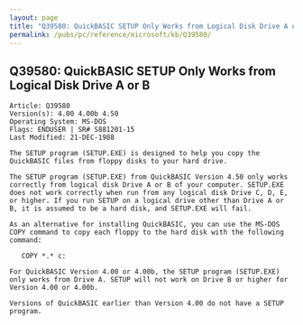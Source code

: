 ```yaml
---
layout: page
title: "Q39580: QuickBASIC SETUP Only Works from Logical Disk Drive A or B"
permalink: /pubs/pc/reference/microsoft/kb/Q39580/
---
```


## Q39580: QuickBASIC SETUP Only Works from Logical Disk Drive A or B

	Article: Q39580
	Version(s): 4.00 4.00b 4.50
	Operating System: MS-DOS
	Flags: ENDUSER | SR# S881201-15
	Last Modified: 21-DEC-1988
	
	The SETUP program (SETUP.EXE) is designed to help you copy the
	QuickBASIC files from floppy disks to your hard drive.
	
	The SETUP program (SETUP.EXE) from QuickBASIC Version 4.50 only works
	correctly from logical disk Drive A or B of your computer. SETUP.EXE
	does not work correctly when run from any logical disk Drive C, D, E,
	or higher. If you run SETUP on a logical drive other than Drive A or
	B, it is assumed to be a hard disk, and SETUP.EXE will fail.
	
	As an alternative for installing QuickBASIC, you can use the MS-DOS
	COPY command to copy each floppy to the hard disk with the following
	command:
	
	   COPY *.* c:
	
	For QuickBASIC Version 4.00 or 4.00b, the SETUP program (SETUP.EXE)
	only works from Drive A. SETUP will not work on Drive B or higher for
	Version 4.00 or 4.00b.
	
	Versions of QuickBASIC earlier than Version 4.00 do not have a SETUP
	program.
